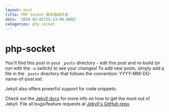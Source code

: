 ```yaml
---
layout: post
title: PHP Socket 服务器端开发
date: '2016-03-02T15:13:00.000Z'
categories: php socket
---
```


# php-socket

You'll find this post in your `_posts` directory - edit this post and re-build \(or run with the `-w` switch\) to see your changes! To add new posts, simply add a file in the `_posts` directory that follows the convention: YYYY-MM-DD-name-of-post.ext.

Jekyll also offers powerful support for code snippets:

Check out the [Jekyll docs](http://jekyllrb.com) for more info on how to get the most out of Jekyll. File all bugs/feature requests at [Jekyll's GitHub repo](https://github.com/jekyll/jekyll).

